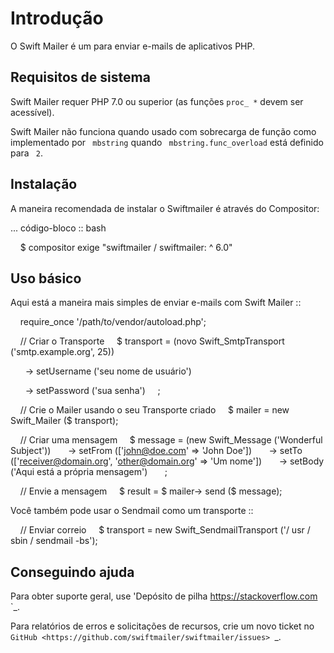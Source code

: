 Introdução
============

O Swift Mailer é um para enviar e-mails de aplicativos PHP.

Requisitos de sistema
-------------------

Swift Mailer requer PHP 7.0 ou superior (as funções `` proc_ * `` devem ser
acessível).

Swift Mailer não funciona quando usado com sobrecarga de função como implementado
por `` mbstring`` quando `` mbstring.func_overload`` está definido para `` 2``.

Instalação
------------

A maneira recomendada de instalar o Swiftmailer é através do Compositor:

... código-bloco :: bash

    $ compositor exige "swiftmailer / swiftmailer: ^ 6.0"

Uso básico
-----------

Aqui está a maneira mais simples de enviar e-mails com Swift Mailer ::

    require_once '/path/to/vendor/autoload.php';

    // Criar o Transporte
    $ transport = (novo Swift_SmtpTransport ('smtp.example.org', 25))
    
      -> setUsername ('seu nome de usuário')
      
      -> setPassword ('sua senha')
    ;

    // Crie o Mailer usando o seu Transporte criado
    $ mailer = new Swift_Mailer ($ transport);

    // Criar uma mensagem
    $ message = (new Swift_Message ('Wonderful Subject'))
      -> setFrom (['john@doe.com' => 'John Doe'])
      -> setTo (['receiver@domain.org', 'other@domain.org' => 'Um nome'])
      -> setBody ('Aqui está a própria mensagem')
      ;

    // Envie a mensagem
    $ result = $ mailer-> send ($ message);

Você também pode usar o Sendmail como um transporte ::

    // Enviar correio
    $ transport = new Swift_SendmailTransport ('/ usr / sbin / sendmail -bs');

Conseguindo ajuda
------------

Para obter suporte geral, use 'Depósito de pilha <https://stackoverflow.com> `_.

Para relatórios de erros e solicitações de recursos, crie um novo ticket no `GitHub
<https://github.com/swiftmailer/swiftmailer/issues> `_.
